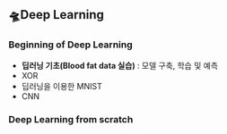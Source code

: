 ## 🛸Deep Learning
### Beginning of Deep Learning
- **딥러닝 기초(Blood fat data 실습)** : 모델 구축, 학습 및 예측
- XOR
- 딥러닝을 이용한 MNIST 
- CNN

### Deep Learning from scratch

